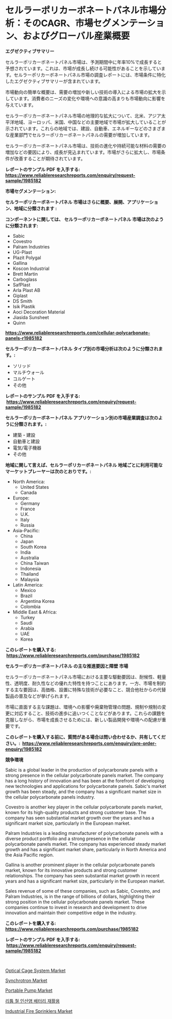 <p><h1>セルラーポリカーボネートパネル市場分析：そのCAGR、市場セグメンテーション、およびグローバル産業概要</h1></p><p><strong>エグゼクティブサマリー</strong></p>
<p><p>セルラーポリカーボネートパネル市場は、予測期間中に年率10%で成長すると予想されています。これは、市場が成長し続ける可能性があることを示しています。セルラーポリカーボネートパネル市場の調査レポートには、市場条件に特化したエグゼクティブサマリーが含まれています。</p><p>市場動向の簡単な概要は、需要の増加や新しい技術の導入による市場の拡大を示しています。消費者のニーズの変化や環境への意識の高まりも市場動向に影響を与えています。</p><p>セルラーポリカーボネートパネル市場の地理的な拡大について、北米、アジア太平洋地域、ヨーロッパ、米国、中国などの主要地域で市場が拡大していることが示されています。これらの地域では、建設、自動車、エネルギーなどのさまざまな産業部門でセルラーポリカーボネートパネルの需要が増加しています。</p><p>セルラーポリカーボネートパネル市場は、技術の進化や持続可能な材料の需要の増加などの要因により、成長が見込まれています。市場がさらに拡大し、市場条件が改善することが期待されています。</p></p>
<p><strong>レポートのサンプル PDF を入手する: <a href="https://www.reliableresearchreports.com/enquiry/request-sample/1985182">https://www.reliableresearchreports.com/enquiry/request-sample/1985182</a></strong></p>
<p><strong>市場セグメンテーション:</strong></p>
<p><strong> セルラーポリカーボネートパネル 市場はさらに概要、展開、アプリケーション、地域に分類されます :</strong></p>
<p><strong>コンポーネントに関しては、 セルラーポリカーボネートパネル 市場は次のように分類されます: &nbsp;</strong></p>
<p><ul><li>Sabic</li><li>Covestro</li><li>Palram Industries</li><li>UG-Plast</li><li>Plazit Polygal</li><li>Gallina</li><li>Koscon Industrial</li><li>Brett Martin</li><li>Carboglass</li><li>SafPlast</li><li>Arla Plast AB</li><li>Giplast</li><li>DS Smith</li><li>Isik Plastik</li><li>Aoci Decoration Material</li><li>Jiasida Sunsheet</li><li>Quinn</li></ul></p>
<p><strong><a href="https://www.reliableresearchreports.com/cellular-polycarbonate-panels-r1985182">https://www.reliableresearchreports.com/cellular-polycarbonate-panels-r1985182</a></strong></p>
<p><strong> セルラーポリカーボネートパネル タイプ別の市場分析は次のように分類されます。:</strong></p>
<p><ul><li>ソリッド</li><li>マルチウォール</li><li>コルゲート</li><li>その他</li></ul></p>
<p><strong>レポートのサンプル PDF を入手する: &nbsp;<a href="https://www.reliableresearchreports.com/enquiry/request-sample/1985182">https://www.reliableresearchreports.com/enquiry/request-sample/1985182</a></strong></p>
<p><strong> セルラーポリカーボネートパネル アプリケーション別の市場産業調査は次のように分類されます。:</strong></p>
<p><ul><li>建築・建設</li><li>自動車と建設</li><li>電気/電子機器</li><li>その他</li></ul></p>
<p><strong>地域に関して言えば、セルラーポリカーボネートパネル 地域ごとに利用可能なマーケットプレーヤーは次のとおりです。:</strong></p>
<p><ul>
    <li>
        North America:
        <ul>
            <li>United States</li>
            <li>Canada</li>
        </ul>
    </li>
    <li>
        Europe:
        <ul>
            <li>Germany</li>
            <li>France</li>
            <li>U.K.</li>
            <li>Italy</li>
            <li>Russia</li>
        </ul>
    </li>
    <li>
        Asia-Pacific:
        <ul>
            <li>China</li>
            <li>Japan</li>
            <li>South Korea</li>
            <li>India</li>
            <li>Australia</li>
            <li>China Taiwan</li>
            <li>Indonesia</li>
            <li>Thailand</li>
            <li>Malaysia</li>
        </ul>
    </li>
    <li>
        Latin America:
        <ul>
            <li>Mexico</li>
            <li>Brazil</li>
            <li>Argentina Korea</li>
            <li>Colombia</li>
        </ul>
    </li>
    <li>
        Middle East & Africa:
        <ul>
            <li>Turkey</li>
            <li>Saudi</li>
            <li>Arabia</li>
            <li>UAE</li>
            <li>Korea</li>
        </ul>
    </li>
    </ul></p>
<p><strong>このレポートを購入する: &nbsp;<a href="https://www.reliableresearchreports.com/purchase/1985182">https://www.reliableresearchreports.com/purchase/1985182</a></strong></p>
<p><strong>セルラーポリカーボネートパネル の主な推進要因と障壁 市場</strong></p>
<p><p>セルラーポリカーボネートパネル市場における主要な駆動要因は、耐候性、軽量性、透明度、耐久性などの優れた特性を持つことにあります。一方、市場を制約する主な要因は、高価格、設置に特殊な技術が必要なこと、競合他社からの代替製品の普及などが挙げられます。</p><p>市場に直面する主な課題は、環境への影響や廃棄物管理の問題、規制や規制の変更に対応すること、技術の進歩に追いつくことなどがあります。これらの課題を克服しながら、市場を成長させるためには、新しい製品開発や環境への配慮が重要です。</p></p>
<p><strong>このレポートを購入する前に、質問がある場合は問い合わせるか、共有してください。:&nbsp; <a href="https://www.reliableresearchreports.com/enquiry/pre-order-enquiry/1985182">https://www.reliableresearchreports.com/enquiry/pre-order-enquiry/1985182</a></strong></p>
<p><strong>競争環境</strong></p>
<p><p>Sabic is a global leader in the production of polycarbonate panels with a strong presence in the cellular polycarbonate panels market. The company has a long history of innovation and has been at the forefront of developing new technologies and applications for polycarbonate panels. Sabic's market growth has been steady, and the company has a significant market size in the cellular polycarbonate panels industry.</p><p>Covestro is another key player in the cellular polycarbonate panels market, known for its high-quality products and strong customer base. The company has seen substantial market growth over the years and has a significant market size, particularly in the European market.</p><p>Palram Industries is a leading manufacturer of polycarbonate panels with a diverse product portfolio and a strong presence in the cellular polycarbonate panels market. The company has experienced steady market growth and has a significant market share, particularly in North America and the Asia Pacific region.</p><p>Gallina is another prominent player in the cellular polycarbonate panels market, known for its innovative products and strong customer relationships. The company has seen substantial market growth in recent years and has a significant market size, particularly in the European market.</p><p>Sales revenue of some of these companies, such as Sabic, Covestro, and Palram Industries, is in the range of billions of dollars, highlighting their strong position in the cellular polycarbonate panels market. These companies continue to invest in research and development to drive innovation and maintain their competitive edge in the industry.</p></p>
<p><strong>このレポートを購入する: &nbsp; <a href="https://www.reliableresearchreports.com/purchase/1985182">https://www.reliableresearchreports.com/purchase/1985182</a></strong></p>
<p><strong>レポートのサンプル PDF を入手する: &nbsp;<a href="https://www.reliableresearchreports.com/enquiry/request-sample/1985182">https://www.reliableresearchreports.com/enquiry/request-sample/1985182</a></strong><strong></strong></p>
<p>&nbsp;</p>
<p><p><a href="https://view.publitas.com/reportprime-1/analyzing-optical-cage-system-market-global-industry-perspective-and-forecast-2024-to-2031/">Optical Cage System Market</a></p><p><a href="https://view.publitas.com/reportprime-1/synchrotron-market-comprehensive-assessment-by-type-application-and-geography/">Synchrotron Market</a></p><p><a href="https://github.com/gamblestampleyjenny50m5sl6/Market-Research-Report-List-2/blob/main/portable-pump-market.md">Portable Pump Market</a></p><p><a href="https://github.com/Penelolack456456/Market-Research-Report-List-1/blob/main/722519730304.md">리튬 철 인산염 배터리 재활용</a></p><p><a href="https://github.com/wwwkeltoum/Market-Research-Report-List-2/blob/main/industrial-fire-sprinklers-market.md">Industrial Fire Sprinklers Market</a></p></p>